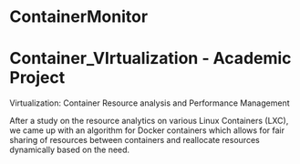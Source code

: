 # ContainerMonitor
# Container_VIrtualization - Academic Project
Virtualization: Container Resource analysis and Performance Management

After a study on the resource analytics on various Linux Containers (LXC), we came up with an algorithm for Docker containers which allows for fair sharing of resources between containers and reallocate resources dynamically based on the need. 

